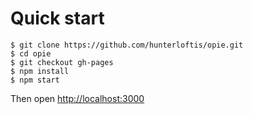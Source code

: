# Quick start

```
$ git clone https://github.com/hunterloftis/opie.git
$ cd opie
$ git checkout gh-pages
$ npm install
$ npm start
```

Then open [http://localhost:3000](http://localhost:3000)
